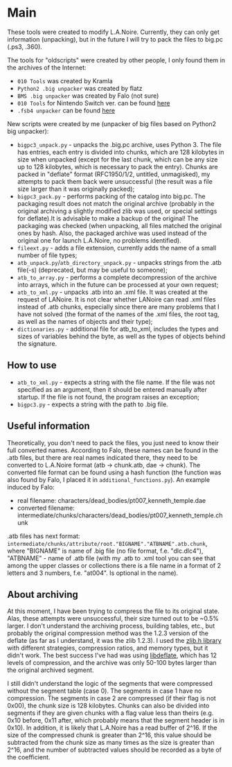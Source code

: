 # Main
These tools were created to modify L.A.Noire. Currently, they can only get information (unpacking), but in the future I will try to pack the files to big.pc (.ps3, .360).

The tools for "oldscripts" were created by other people, I only found them in the archives of the Internet:
* `010 Tools` was created by Kramla
* `Python2 .big unpacker` was created by flatz
* `BMS .big unpacker` was created by Falo (not sure)
* `010 Tools` for Nintendo Switch ver. can be found [here](https://github.com/masagrator/LANoireNX)
* `.fsb4 unpacker` can be found [here](https://hcs64.com/vgm_ripping.html)

New scripts were created by me (unpacker of big files based on Python2 big unpacker):
* `bigpc3_unpack.py` - unpacks the .big.pc archive, uses Python 3. The file has entries, each entry is divided into chunks, which are 128 kilobytes in size when unpacked (except for the last chunk, which can be any size up to 128 kilobytes, which is necessary to pack the entry). Chunks are packed in "deflate" format (RFC1950/1/2, untitled, unmagisked), my attempts to pack them back were unsuccessful (the result was a file size larger than it was originally packed);
* `bigpc3_pack.py` - performs packing of the catalog into big.pc. The packaging result does not match the original archive (probably in the original archiving a slightly modified zlib was used, or special settings for deflate).It is advisable to make a backup of the original! The packaging was checked (when unpacking, all files matched the original ones by hash. Also, the packaged archive was used instead of the original one for launch L.A.Noire, no problems identified).
* `fileext.py` - adds a file extension, currently adds the name of a small number of file types;
* `atb_unpack.py`/`atb_directory_unpack.py` - unpacks strings from the .atb file(-s) (deprecated, but may be useful to someone);
* `atb_to_array.py` - performs a complete decompression of the archive into arrays, which in the future can be processed at your own request;
* `atb_to_xml.py` - unpacks .atb into an .xml file. It was created at the request of LANoire. It is not clear whether LANoire can read .xml files instead of .atb chunks, especially since there are many problems that I have not solved (the format of the names of the .xml files, the root tag, as well as the names of objects and their type);
* `dictionaries.py` - additional file for atb_to_xml, includes the types and sizes of variables behind the byte, as well as the types of objects behind the signature.

## How to use
* `atb_to_xml.py` - expects a string with the file name. If the file was not specified as an argument, then it should be entered manually after startup. If the file is not found, the program raises an exception;
* `bigpc3.py` - expects a string with the path to .big file.

## Useful information
Theoretically, you don't need to pack the files, you just need to know their full converted names. According to Falo, these names can be found in the .atb files, but there are real names indicated there, they need to be converted to L.A.Noire format (atb -> chunk.atb, dae -> chunk). The converted file format can be found using a hash function (the function was also found by Falo, I placed it in `additional_functions.py`). An example induced by Falo:
- real filename: characters/dead_bodies/pt007_kenneth_temple.dae
- converted filename: intermediate/chunks/characters/dead_bodies/pt007_kenneth_temple.chunk

.atb files has next format: `intermediate/chunks/attribute/root."BIGNAME"."ATBNAME".atb.chunk`, where "BIGNAME" is name of .big file (no file format, f.e. "dlc.dlc4"), "ATBNAME" - name of .atb file (with my .atb to .xml tool you can see that among the upper classes or collections there is a file name in a format of 2 letters and 3 numbers, f.e. "at004". Is optional in the name).

## About archiving
At this moment, I have been trying to compress the file to its original state. Alas, these attempts were unsuccessful, their size turned out to be ~0.5% larger. I don't understand the archiving process, building tables, etc., but probably the original compression method was the 1.2.3 version of the deflate (as far as I understand, it was the zlib 1.2.3). I used the [zlib.h library](https://github.com/OSDVF/zlib-win-x64) with different strategies, compression ratios, and memory types, but it didn't work. The best success I've had was using [libdeflate](https://github.com/ebiggers/libdeflate), which has 12 levels of compression, and the archive was only 50-100 bytes larger than the original archived segment.

I still didn't understand the logic of the segments that were compressed without the segment table (case 0). The segments in case 1 have no compression. The segments in case 2 are compressed (if their flag is not 0x00), the chunk size is 128 kilobytes. Chunks can also be divided into segments if they are given chunks with a flag value less than theirs (e.g. 0x10 before, 0x11 after, which probably means that the segment header is in 0x10). In addition, it is likely that L.A.Noire has a read buffer of 2^16. If the size of the compressed chunk is greater than 2^16, this value should be subtracted from the chunk size as many times as the size is greater than 2^16, and the number of subtracted values should be recorded as a byte of the coefficient.

